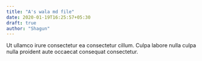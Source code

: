 ```yaml
---
title: "A's wala md file"
date: 2020-01-19T16:25:57+05:30
draft: true
author: "Shagun"
---
```


Ut ullamco irure consectetur ea consectetur cillum.
Culpa labore nulla culpa nulla proident aute occaecat consequat consectetur.